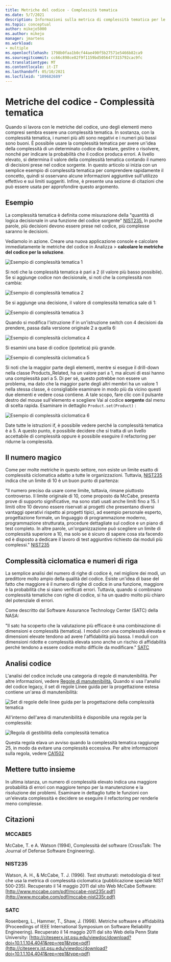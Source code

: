 ```yaml
---
title: Metriche del codice - Complessità tematica
ms.date: 5/7/2021
description: Informazioni sulla metrica di complessità tematica per le metriche del codice in Visual Studio.
ms.topic: conceptual
author: mikejo5000
ms.author: mikejo
manager: jmartens
ms.workload:
- multiple
ms.openlocfilehash: 1798b0faa1b0cf44ae490f5b27571e5466b82ca9
ms.sourcegitcommit: cc66c898ce82f9f1159bd505647f315792cac9fc
ms.translationtype: MT
ms.contentlocale: it-IT
ms.lasthandoff: 05/10/2021
ms.locfileid: "109682689"
---
```

# <a name="code-metrics---cyclomatic-complexity"></a>Metriche del codice - Complessità tematica

Quando si lavora con le metriche del codice, uno degli elementi meno compresi sembra essere una complessità tematica. In sostanza, con la complessità tematica, i numeri più alti sono negativi e i numeri più bassi sono buoni. È possibile usare la complessità tematica per avere un'idea della complessità di un determinato codice da testare, gestire o risolvere, nonché per indicare la probabilità che il codice produca errori. A livello elevato, si determina il valore della complessità tematica contando il numero di decisioni prese nel codice sorgente. In questo articolo si inizia con un semplice esempio di complessità tematica per comprendere rapidamente il concetto, quindi si osservano alcune informazioni aggiuntive sull'utilizzo effettivo e sui limiti suggeriti. Infine, è presente una sezione di citazioni che può essere usata per approfondire questo argomento.

## <a name="example"></a>Esempio

La complessità tematica è definita come misurazione della "quantità di logica decisionale in una funzione del codice sorgente" [NIST235.](#nist235) In poche parole, più decisioni devono essere prese nel codice, più complesse saranno le decisioni.

Vediamolo in azione. Creare una nuova applicazione console e calcolare immediatamente le metriche del codice in Analizza > **calcolare le metriche del codice per la soluzione**.

![Esempio di complessità tematica 1](media/cyclomatic-complexity-example-1.png)

Si noti che la complessità tematica è pari a 2 (il valore più basso possibile). Se si aggiunge codice non decisionale, si noti che la complessità non cambia:

![Esempio di complessità tematica 2](media/cyclomatic-complexity-example-2.png)

Se si aggiunge una decisione, il valore di complessità tematica sale di 1:

![Esempio di complessità tematica 3](media/cyclomatic-complexity-example-3.png)

Quando si modifica l'istruzione if in un'istruzione switch con 4 decisioni da prendere, passa dalla versione originale 2 a quella 6:

![Esempio di complessità ciclomatica 4](media/cyclomatic-complexity-example-4.png)

Si esamini una base di codice (ipotetica) più grande.

![Esempio di complessità ciclomatica 5](media/cyclomatic-complexity-example-5.png)

Si noti che la maggior parte degli elementi, mentre si esegue il drill-down nella classe Products_Related, ha un valore pari a 1, ma alcuni di essi hanno una complessità pari a 5. Di per sé, questo potrebbe non essere un problema, ma dato che la maggior parte degli altri membri ha un valore 1 nella stessa classe, è consigliabile esaminare in modo più da vicino questi due elementi e vedere cosa contiene. A tale scopo, fare clic con il pulsante destro del mouse sull'elemento e scegliere Vai al codice **sorgente** dal menu di scelta rapida. Esaminare in dettaglio `Product.set(Product)` :

![Esempio di complessità ciclomatica 6](media/cyclomatic-complexity-example-6.png)

Date tutte le istruzioni if, è possibile vedere perché la complessità tematica è a 5. A questo punto, è possibile decidere che si tratta di un livello accettabile di complessità oppure è possibile eseguire il refactoring per ridurne la complessità.

## <a name="the-magic-number"></a>Il numero magico

Come per molte metriche in questo settore, non esiste un limite esatto di complessità ciclomatica adatto a tutte le organizzazioni. Tuttavia, [NIST235](#nist235) indica che un limite di 10 è un buon punto di partenza:

"Il numero preciso da usare come limite, tuttavia, rimane piuttosto controverso. Il limite originale di 10, come proposto da McCabe, presenta prove di supporto significative, ma sono stati usati anche limiti fino a 15. I limiti oltre 10 devono essere riservati ai progetti che presentano diversi vantaggi operativi rispetto ai progetti tipici, ad esempio personale esperto, progettazione formale, un linguaggio di programmazione moderno, programmazione strutturata, procedure dettagliate sul codice e un piano di test completo. In altre parole, un'organizzazione può scegliere un limite di complessità superiore a 10, ma solo se è sicuro di sapere cosa sta facendo ed è disposto a dedicare il lavoro di test aggiuntivo richiesto dai moduli più complessi." [NIST235](#nist235)

## <a name="cyclomatic-complexity-and-line-numbers"></a>Complessità ciclomatica e numeri di riga

La semplice analisi del numero di righe di codice è, nel migliore dei modi, un predittore molto ampio della qualità del codice. Esiste un'idea di base del fatto che maggiore è il numero di righe di codice in una funzione, maggiore è la probabilità che si siano verificati errori. Tuttavia, quando si combinano complessità tematiche con righe di codice, si ha un quadro molto più chiaro del potenziale di errori.

Come descritto dal Software Assurance Technology Center (SATC) della NASA:

"Il satc ha scoperto che la valutazione più efficace è una combinazione di dimensioni e complessità (tematica). I moduli con una complessità elevata e dimensioni elevate tendono ad avere l'affidabilità più bassa. I moduli con dimensioni ridotte e complessità elevata sono anche un rischio di affidabilità perché tendono a essere codice molto difficile da modificare." [SATC](#satc)

## <a name="code-analysis"></a>Analisi codice

L'analisi del codice include una categoria di regole di manutenibilità. Per altre informazioni, vedere [Regole di manutenibilità.](/dotnet/fundamentals/code-analysis/quality-rules/maintainability-warnings) Quando si usa l'analisi del codice legacy, il set di regole Linee guida per la progettazione estesa contiene un'area di manutenibilità:

![Set di regole delle linee guida per la progettazione della complessità tematica](media/cyclomatic-complexity-design-guidelines.png)

All'interno dell'area di manutenibilità è disponibile una regola per la complessità:

![Regola di gestibilità della complessità tematica](media/cyclomatic-complexity-maintainability-rule.png)

Questa regola elava un avviso quando la complessità tematica raggiunge 25, in modo da evitare una complessità eccessiva. Per altre informazioni sulla regola, vedere [CA1502](/dotnet/fundamentals/code-analysis/quality-rules/ca1502)

## <a name="putting-it-all-together"></a>Mettere tutto insieme

In ultima istanza, un numero di complessità elevato indica una maggiore probabilità di errori con maggiore tempo per la manutenzione e la risoluzione dei problemi. Esaminare in dettaglio tutte le funzioni con un'elevata complessità e decidere se eseguire il refactoring per renderle meno complesse.

## <a name="citations"></a>Citazioni

### <a name="mccabe5"></a>MCCABE5

McCabe, T. e A. Watson (1994), Complessità del software (CrossTalk: The Journal of Defense Software Engineering).

### <a name="nist235"></a>NIST235

Watson, A. H., & McCabe, T. J. (1996). Test strutturati: metodologia di test che usa la metrica di complessità ciclomatica (pubblicazione speciale NIST 500-235). Recuperato il 14 maggio 2011 dal sito Web McCabe Software: [http://www.mccabe.com/pdf/mccabe-nist235r.pdf](http://www.mccabe.com/pdf/mccabe-nist235r.pdf)

### <a name="satc"></a>SATC

Rosenberg, L., Hammer, T., Shaw, J. (1998). Metriche software e affidabilità (Proceedings of IEEE International Symposium on Software Reliability Engineering). Recuperato il 14 maggio 2011 dal sito Web della Penn State University: [http://citeseerx.ist.psu.edu/viewdoc/download?doi=10.1.1.104.4041&rep=rep1&type=pdf](http://citeseerx.ist.psu.edu/viewdoc/download?doi=10.1.1.104.4041&rep=rep1&type=pdf)